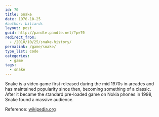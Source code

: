 ```yaml
---
id: 70
title: Snake
date: 1970-10-25
#author: biliards
layout: post
guid: http://pandle.pandle.net/?p=70
redirect_from:
  - /2010/10/25/snake-history/
permalink: /game/snake/
type_list: code
categories:
  - game
tags:
  - snake
---
```

Snake is a video game first released during the mid 1970s in arcades and has maintained popularity since then, becoming something of a classic. After it became the standard pre-loaded game on Nokia phones in 1998, Snake found a massive audience.

Reference: [wikipedia.org](http://en.wikipedia.org/wiki/Snake_%28video_game%29)

